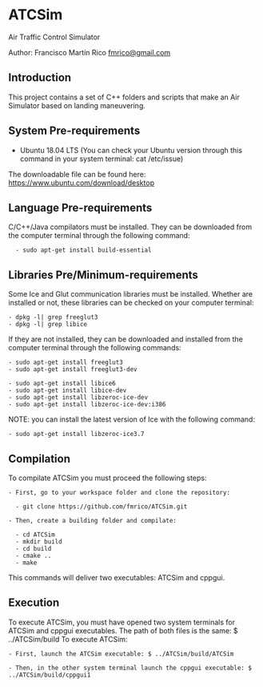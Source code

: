 ATCSim
======

Air Traffic Control Simulator

Author: Francisco Martín Rico fmrico@gmail.com

## Introduction

  This project contains a set of C++ folders and scripts that make an Air Simulator based on landing maneuvering.

## System Pre-requirements

  - Ubuntu 18.04 LTS (You can check your Ubuntu version through this command in your system terminal: cat /etc/issue)

  The downloadable file can be found here: https://www.ubuntu.com/download/desktop

## Language Pre-requirements

  C/C++/Java compilators must be installed. They can be downloaded from the computer terminal through the following command:

      - sudo apt-get install build-essential

## Libraries Pre/Minimum-requirements

  Some Ice and Glut communication libraries must be installed.
  Whether are installed or not, these libraries can be checked on your computer terminal:

    - dpkg -l| grep freeglut3
    - dpkg -l| grep libice

  If they are not installed, they can be downloaded and installed from the computer terminal through the following commands:

    - sudo apt-get install freeglut3
    - sudo apt-get install freeglut3-dev

    - sudo apt-get install libice6
    - sudo apt-get install libice-dev
    - sudo apt-get install libzeroc-ice-dev
    - sudo apt-get install libzeroc-ice-dev:i386

  NOTE: you can install the latest version of Ice with the following command:

    - sudo apt-get install libzeroc-ice3.7

## Compilation

  To compilate ATCSim you must proceed the following steps:

    - First, go to your workspace folder and clone the repository:

      - git clone https://github.com/fmrico/ATCSim.git

    - Then, create a building folder and compilate:

      - cd ATCSim
      - mkdir build
      - cd build
      - cmake ..
      - make

  This commands will deliver two executables: ATCSim and cppgui.

## Execution

  To execute ATCSim, you must have opened two system terminals for ATCSim and cppgui executables.
  The path of both files is the same: $ ../ATCSim/build
  To execute ATCSim:

    - First, launch the ATCSim executable: $ ../ATCSim/build/ATCSim

    - Then, in the other system terminal launch the cppgui executable: $ ../ATCSim/build/cppgui1
